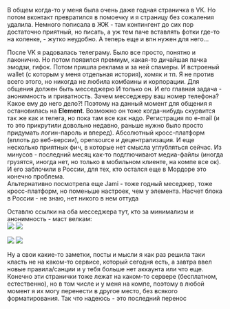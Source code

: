 [category]: <> (About)
[date]: <> (2030/01/01)
[title]: <> (Почему теперь я тут)

В общем когда-то у меня была очень даже годная страничка в VK. Но потом вконтакт превратился в помоечку и я страницу без сожаления удалила. Немного пописала в ЖЖ - там контингент до сих пор достаточно приятный, но писать, а уж тем паче вставлять фотки где-то на коленке, - жутко неудобно. А теперь еще и впн нужен для него...

После VK я радовалась телеграму. Было все просто, понятно и лаконично. Но потом появился премиум, какая-то дичайшая пачка эмодзи, гифок. Потом пришла реклама и за ней спамеры. И встроеный wallet (с которым у меня отдельная история), хомяк и тп. Я не против всего этого, но никогда не любила комбаины и корпорации. Для общения должен быть месседжерю И только он. И его главная задача - анонимность и приватность. Зачем месседжеру ваш номер телефона? Какое ему до него дело?! Поэтому на данный момент для общения я остановилась на **Element**. Возможно он тоже когда-нибудь скурвится так же как и телега, но пока там все как надо. Регистрация по e-mail (и то это прикрутили довольно недавно, раньше нужно было просто придумать логин-пароль и вперед). Абсолютный кросс-платформ (вплоть до веб-версии), opensource и децентрализация. И еще несколько приятных фич, в которые нет смысла углубляться сейчас. Из минусов - последний месяц как-то подглючивают медиа-файлы (иногда грузятся, иногда нет, но только в мобильном клиенте, на компе все ок). И его заблочили в России, для тех, кто остался еще в Мордоре это конечно проблема.<br> 
Альтернативно посмотрела еще Jami - тоже годный меседжер, тоже кросс-платформ, но поменьше настроек, чем у элемента. Насчет блока в России - не знаю, нет никого в нем оттуда

Оставлю ссылки на оба месседжера тут, кто за минимализм и анонимность - маст велкам:<br>
[![](https://bafybeiccouvjm56fbkp27gumymymaipdhbeycwlvczsvta5geurvqixjae.ipfs.flk-ipfs.xyz/element-logo-100.jpg)](https://element.io/download)
[![](https://bafybeiccouvjm56fbkp27gumymymaipdhbeycwlvczsvta5geurvqixjae.ipfs.flk-ipfs.xyz/jami-logo-100.jpg)](https://jami.net/)

[![](/images/by-telegram/element-logo-100.jpg)](https://element.io/download)
[![](/images/bytelegram/jami-logo-100.jpg)](https://jami.net/)

Ну а свои какие-то заметки, посты и мысли я как раз решила таки класть не на каком-то сервисе, который сегодня есть, а завтра ввел новые правила/санции и у тебя больше нет аккаунта или что еще. Конечно эти странички тоже лежат на каком-то сервере (бесплатном, естественно), но в том числе и у меня на компе, поэтому в любой момент я их могу перенести в другое место, без всякого форматирования. Так что надеюсь - это последний перенос

